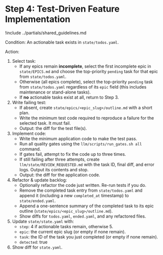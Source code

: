 # Step 4: Test-Driven Feature Implementation

!include ../partials/shared_guidelines.md

Condition: An actionable task exists in `state/todos.yaml`.

Action:
1. Select task:
   * If any epics remain **incomplete**, select the first incomplete epic in `state/EPICS.md` and choose the top-priority `pending` task for that epic from `state/todos.yaml`.
   * Otherwise (all epics complete), select the top-priority `pending` task from `state/todos.yaml` regardless of its `epic` field (this includes maintenance or stand-alone tasks).
   * If **no** actionable tasks exist at all, return to Step 3.
2. Write failing test:
   * If absent, create `state/epics/<epic_slug>/outline.md` with a short plan.
   * Write the minimum test code required to reproduce a failure for the selected task. It must fail.
   * Output: the diff for the test file(s).
3. Implement code:
   * Write the minimum application code to make the test pass.
   * Run all quality gates using the `llm/scripts/run_gates.sh all` command.
   * If gates fail, attempt to fix the code up to three times.
   * If still failing after three attempts, create `llm/state/REVIEW_REQUESTED.md` with the task ID, final diff, and error logs. Output its contents and stop.
   * Output: the diff for the application code.
4. Refactor & update backlog:
   * Optionally refactor the code just written. Re-run tests if you do.
   * Remove the completed task entry from `state/todos.yaml` and append it (including a new `completed_at` timestamp) to `state/ended.yaml`.
   * Append a one-sentence summary of the completed task to its epic outline (`state/epics/<epic_slug>/outline.md`).
   * Show diffs for `todos.yaml`, `ended.yaml`, and any refactored files.
5. Update `state/state.yaml` with:
   * `step`: 4 if actionable tasks remain, otherwise 5.
   * `epic`: the current epic slug (or empty if none remain).
   * `task`: the ID of the task you just completed (or empty if none remain).
   * `detected`: true
6. Show diff for `state.yaml`. 